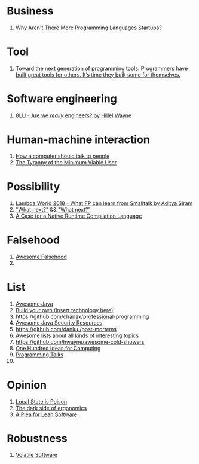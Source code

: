 # Business

1. [Why Aren't There More Programming Languages Startups?](https://www.akitasoftware.com/blog-posts/why-arent-there-more-programming-languages-startups)

# Tool

1. [Toward the next generation of programming tools: Programmers have built great tools for others. It’s time they built some for themselves.](https://www.oreilly.com/radar/toward-the-next-generation-of-programming-tools/)

# Software engineering

1. [8LU - Are we *really* engineers? by Hillel Wayne](https://www.youtube.com/watch?v=3018ABlET1Y)

# Human-machine interaction

1. [How a computer should talk to people](https://moscow.sci-hub.se/3290/2c0a7f4bb78d9f9521ad2d2e92463d5f/dean1982.pdf)
1. [The Tyranny of the Minimum Viable User](https://old.reddit.com/r/dredmorbius/comments/69wk8y/the_tyranny_of_the_minimum_viable_user/)

# Possibility

1. [Lambda World 2018 - What FP can learn from Smalltalk by Aditya Siram](https://www.youtube.com/watch?v=baxtyeFVn3w)
1. ["What next?"](https://graydon.livejournal.com/256533.html) && ["What next?"](https://graydon2.dreamwidth.org/253769.html)
1. [A Case for a Native Runtime Compilation Language](https://jott.live/markdown/dynamic_compilation)

# Falsehood

1. [Awesome Falsehood](https://github.com/kdeldycke/awesome-falsehood)
1. []()

# List

1. [Awesome Java](https://github.com/akullpp/awesome-java)
1. [Build your own (insert technology here)](https://github.com/danistefanovic/build-your-own-x)
1. https://github.com/charlax/professional-programming
1. [Awesome Java Security Resources](https://github.com/guardrailsio/awesome-java-security)
1. https://github.com/danluu/post-mortems
1. [Awesome lists about all kinds of interesting topics](https://github.com/sindresorhus/awesome)
1. https://github.com/hwayne/awesome-cold-showers
1. [One Hundred Ideas for Computing](https://github.com/samsquire/ideas)
1. [Programming Talks](https://github.com/hellerve/programming-talks)
1. []()

# Opinion

1. [Local State is Poison](https://awelonblue.wordpress.com/2012/10/21/local-state-is-poison/)
1. [The dark side of ergonomics](https://vorner.github.io/2018/04/08/Dark-side-of-ergonomics.html)
1. [A Plea for Lean Software](https://cr.yp.to/bib/1995/wirth.pdf)

# Robustness

1. [Volatile Software](https://stevelosh.com/blog/2012/04/volatile-software/)

